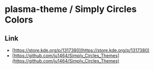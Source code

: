 

# plasma-theme / Simply Circles Colors


## Link

* [https://store.kde.org/p/1317380](https://store.kde.org/p/1317380)
* [https://github.com/ju1464/Simply_Circles_Themes](https://github.com/ju1464/Simply_Circles_Themes)
